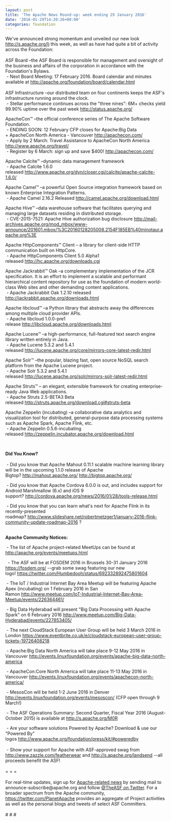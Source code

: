 ```yaml
---
layout: post
title: 'The Apache News Round-up: week ending 29 January 2016'
date: '2016-01-29T14:20:26+00:00'
categories: foundation
---
```

<div>We've announced strong momentum and unveiled our new look <a href="http://s.apache.org/lj">http://s.apache.org/lj</a> this week, as well as have had quite a bit of activity across the Foundation:</div> 
  <div><br /></div> 
  <div>ASF Board –the ASF Board is responsible for management and oversight of the business and affairs of the corporation in accordance with the Foundation's Bylaws.<br />&nbsp;- Next Board Meeting: 17 February 2016. Board calendar and minutes available at <a href="http://apache.org/foundation/board/calendar.html">http://apache.org/foundation/board/calendar.html</a></div> 
  <div><br /></div> 
  <div>ASF Infrastructure –our distributed team on four continents keeps the ASF's infrastructure running around the clock.</div> 
  <div>&nbsp;- Stellar performance continues across the &quot;three nines&quot;: 6M+ checks yield 99.90% uptime over the past week <a href="http://status.apache.org/">http://status.apache.org/</a></div> 
  <div> 
    <p>ApacheCon™ –the official conference series of The Apache Software Foundation.<br />&nbsp;- ENDING SOON:&nbsp;12 February&nbsp;CFP closes for Apache:Big Data +&nbsp;ApacheCon North America - Vancouver&nbsp;<a href="http://apachecon.com/">http://apachecon.com/</a><br />&nbsp;- Apply by 2 March: Travel Assistance to ApacheCon North America <a href="http://www.apache.org/travel/">http://www.apache.org/travel/</a><br />&nbsp;- Register by 6 March: sign up and save $400!&nbsp;<a href="http://apachecon.com/">http://apachecon.com/</a></p> 
  </div> 
  <div> 
    <p>Apache Calcite™ –dynamic data management framework<br />&nbsp;- Apache Calcite 1.6.0 released&nbsp;<a href="http://www.apache.org/dyn/closer.cgi/calcite/apache-calcite-1.6.0/">http://www.apache.org/dyn/closer.cgi/calcite/apache-calcite-1.6.0/</a></p> 
    <p>Apache Camel™ –a powerful Open Source integration framework based on known Enterprise Integration Patterns.<br />&nbsp;- Apache Camel 2.16.2 Released&nbsp;<a href="http://camel.apache.org/download.html">http://camel.apache.org/download.html</a></p> 
    <p>Apache Hive™ –data warehouse software that facilitates querying and managing large datasets residing in distributed storage.<br />&nbsp;- CVE-2015-7521: Apache Hive authorization bug disclosure&nbsp;<a href="http://mail-archives.apache.org/mod_mbox/www-announce/201601.mbox/%3C20160128205008.2154F185EB%40minotaur.apache.org%3E">http://mail-archives.apache.org/mod_mbox/www-announce/201601.mbox/%3C20160128205008.2154F185EB%40minotaur.apache.org%3E</a></p> 
    <p>Apache HttpComponents™ Client&nbsp;–&nbsp;a library for client-side HTTP communication built on HttpCore.<br />&nbsp;- Apache HttpComponents Client 5.0 Alpha1 released&nbsp;<a href="http://hc.apache.org/downloads.cgi">http://hc.apache.org/downloads.cgi</a></p> 
    <p> </p> 
    <p>Apache Jackrabbit™ Oak –a complementary implementation of the JCR specification. It is an effort to implement a scalable and performant hierarchical content repository for use as the foundation of modern world-class Web sites and other demanding content applications.<br />&nbsp;- Apache Jackrabbit Oak 1.2.10 released <a href="http://jackrabbit.apache.org/downloads.html">http://jackrabbit.apache.org/downloads.html</a> </p> 
    <p>Apache libcloud™ –a Python library that abstracts away the differences among multiple cloud provider APIs.<br />&nbsp;-&nbsp;Apache libcloud 1.0.0-pre1 release&nbsp;<a href="http://libcloud.apache.org/downloads.html">http://libcloud.apache.org/downloads.html</a></p> 
    <p>Apache Lucene™ –a high-performance, full-featured text search engine library written entirely in Java.<br />&nbsp;-&nbsp;Apache Lucene 5.3.2 and 5.4.1 released&nbsp;<a href="http://lucene.apache.org/core/mirrors-core-latest-redir.html">http://lucene.apache.org/core/mirrors-core-latest-redir.html</a></p> 
  </div> 
  <p>Apache Solr™ –the popular, blazing fast, open source NoSQL search platform from the Apache Lucene project.<br />&nbsp;- Apache Solr 5.3.2 and 5.4.1 released&nbsp;<a href="http://lucene.apache.org/solr/mirrors-solr-latest-redir.html">http://lucene.apache.org/solr/mirrors-solr-latest-redir.html</a></p> 
  <p>Apache Struts™ – an elegant, extensible framework for creating enterprise-ready Java Web applications.<br />&nbsp;- Apache Struts 2.5-BETA3 Beta released&nbsp;<a href="http://struts.apache.org/download.cgi#struts-beta">http://struts.apache.org/download.cgi#struts-beta</a></p> 
  <p>Apache Zeppelin (incubating)&nbsp;–a collaborative data analytics and visualization tool for distributed, general-purpose data processing systems such as Apache Spark, Apache Flink, etc.<br />&nbsp;- Apache Zeppelin 0.5.6-incubating released&nbsp;<a href="http://zeppelin.incubator.apache.org/download.html">http://zeppelin.incubator.apache.org/download.html</a></p> 
  <div> 
    <p> </p> 
    <p><br /></p> 
  </div> 
  <div><strong>Did You Know?</strong></div> 
  <div><br /></div> 
  <div>&nbsp;- Did you know that Apache Mahout 0.11.1 scalable machine learning library will be in the upcoming 1.1.0 release of Apache Bigtop?&nbsp;<a href="http://mahout.apache.org/">http://mahout.apache.org/</a> <a href="http://bigtop.apache.org/">http://bigtop.apache.org/</a></div> 
  <div> 
    <p>&nbsp;- Did you know that Apache Cordova 6.0.0 is out, and includes support for Android Marshmallow (6.x) and iOS 9 support?&nbsp;<a href="http://cordova.apache.org/news/2016/01/28/tools-release.html">http://cordova.apache.org/news/2016/01/28/tools-release.html</a></p> 
  </div> 
  <div>&nbsp;- Did you know that you can learn what's next for Apache Flink in its recently-presented roadmap?&nbsp;<a href="http://www.slideshare.net/robertmetzger1/january-2016-flink-community-update-roadmap-2016">http://www.slideshare.net/robertmetzger1/january-2016-flink-community-update-roadmap-2016</a> ?&nbsp;</div> 
  <div> 
    <div> 
      <p><strong><br />Apache Community Notices:</strong></p> 
      <p><strong></strong>&nbsp;- The list of Apache project-related MeetUps can be found at <a href="http://apache.org/events/meetups.html">http://apache.org/events/meetups.html</a></p> 
      <p>&nbsp; - The ASF will be at FOSDEM 2016 in Brussels 30-31 January 2016 <a href="https://fosdem.org/">https://fosdem.org/</a>&nbsp;--grab some swag featuring our new logo!&nbsp;<a href="https://twitter.com/Humbedooh/status/692332892475801604">https://twitter.com/Humbedooh/status/692332892475801604</a></p> 
      <p>&nbsp;- The IoT / Industrial Internet Bay Area Meetup will be featuring Apache Apex (incubating) on 1 February 2016 in San Ramon&nbsp;<a href="http://www.meetup.com/IoT-Industrial-Internet-Bay-Area-Meetup/events/226364461/">http://www.meetup.com/IoT-Industrial-Internet-Bay-Area-Meetup/events/226364461/</a></p> 
      <p>&nbsp;- Big Data Hyderabad will present &quot;Big Data Processing with Apache Spark&quot; on 6 February 2016 <a href="http://www.meetup.com/Big-Data-Hyderabad/events/227853405/">http://www.meetup.com/Big-Data-Hyderabad/events/227853405/</a> </p> 
    </div> 
    <p>&nbsp;- The next CloudStack European User Group will be held 3 March 2016 in London&nbsp;<a href="https://www.eventbrite.co.uk/e/cloudstack-european-user-group-tickets-19726408218">https://www.eventbrite.co.uk/e/cloudstack-european-user-group-tickets-19726408218</a></p> 
    <p>&nbsp;- Apache:Big Data North America will take place 9-12 May 2016 in Vancouver&nbsp;<a href="http://events.linuxfoundation.org/events/apache-big-data-north-america">http://events.linuxfoundation.org/events/apache-big-data-north-america</a></p> 
    <p>&nbsp;- ApacheCon:Core North America will take place 11-13 May 2016 in Vancouver&nbsp;<a href="http://events.linuxfoundation.org/events/apachecon-north-america/">http://events.linuxfoundation.org/events/apachecon-north-america/</a></p> 
    <p>&nbsp;- MesosCon will be held 1-2 June 2016 in Denver <a href="http://events.linuxfoundation.org/events/mesoscon/">http://events.linuxfoundation.org/events/mesoscon/</a>&nbsp;(CFP open through 9 March!)</p> 
    <div> 
      <p>&nbsp;- The ASF Operations Summary: Second Quarter, Fiscal Year 2016 (August-October 2015) is available at <a href="http://s.apache.org/M0R">http://s.apache.org/M0R</a></p> 
    </div> 
    <div>&nbsp;- Are your software solutions Powered by Apache? Download &amp; use our &quot;Powered By&quot; logos&nbsp;<a href="http://www.apache.org/foundation/press/kit/#poweredby">http://www.apache.org/foundation/press/kit/#poweredby</a></div> 
    <div><br /></div> 
    <div>&nbsp;- Show your support for Apache with ASF-approved swag from <a href="http://www.zazzle.com/featherwear">http://www.zazzle.com/featherwear</a> and&nbsp;<a href="http://s.apache.org/landsend">http://s.apache.org/landsend</a> --all proceeds benefit the ASF!&nbsp;</div> 
    <div><br /></div> 
    <div>= = =</div> 
    <div><br /></div> 
    <div>For real-time updates, sign up for <a href="http://apache.org/foundation/mailinglists.html#foundation-announce">Apache-related news</a> by sending mail to announce-subscribe@apache.org and follow <a href="https://twitter.com/TheASF">@TheASF on Twitter</a>. For a broader spectrum from the Apache community, <a href="http://s.apache.org/landsend">https://twitter.com/PlanetApache</a> provides an aggregate of Project activities as well as the personal blogs and tweets of select ASF Committers.</div> 
    <div><br /></div> 
    <div># # #</div> 
  </div>
